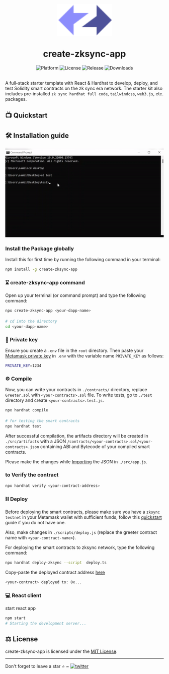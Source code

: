 <p align="center">
    <img align="center" src="./src/logo.svg" width="175"></img>
</p>

<h1 align="center">create-zksync-app</h1>

<div align="center">
    <img src="https://img.shields.io/badge/platform-zksync-blue.svg?style=flat-square" alt="Platform">
    <img src="https://img.shields.io/github/license/sambitsargam/create-zksync-app?color=orange&style=flat-square" alt="License">
    <img src="https://img.shields.io/github/v/release/sambitsargam/create-zksync-app?color=blue&style=flat-square" alt="Release">
    <img src="https://img.shields.io/npm/dw/create-zksync-app?style=flat-square" alt="Downloads">
</div><br>

A full-stack starter template with React & Hardhat to develop, deploy, and test Solidity smart contracts on the zk sync era network. The starter kit also includes pre-installed `zk sync hardhat full code`, `tailwindcss`, `web3.js`, etc. packages.


## 📺 Quickstart

<div align="center">
</div>

## 🛠️ Installation guide

<img src="./demo.gif" alt="demo video"/>

### Install the Package globally
Install this for first time by running the following command in your terminal:

```sh
npm install -g create-zksync-app
```

### ⌛️ create-zksync-app command

Open up your terminal (or command prompt) and type the following command:

```sh
npx create-zksync-app <your-dapp-name>

# cd into the directory
cd <your-dapp-name>
```

### 🔑 Private key

Ensure you create a `.env` file in the `root` directory. Then paste your [Metamask private key](https://metamask.zendesk.com/hc/en-us/articles/360015289632-How-to-export-an-account-s-private-key) in `.env` with the variable name `PRIVATE_KEY` as follows:

```sh
PRIVATE_KEY=1234
```

### ⚙️ Compile

Now, you can write your contracts in `./contracts/` directory, replace `Greeter.sol` with `<your-contracts>.sol` file. To write tests, go to `./test` directory and create `<your-contracts>.test.js`.

```sh
npx hardhat compile

# for testing the smart contracts
npx hardhat test
```

After successful compilation, the artifacts directory will be created in `./src/artifacts` with a JSON `/contracts/<your-contracts>.sol/<your-contracts>.json` containing ABI and Bytecode of your compiled smart contracts.

Please make the changes while [Importing](https://github.com/sambitsargam/create-zksync-app/blob/main/src/App.js#L8) the JSON in `./src/app.js`.

### to Verify the contract 
```sh
npx hardhat verify <your-contract-address>
```


### ⛓️ Deploy

Before deploying the smart contracts, please make sure you have a `zksync testnet` in your Metamask wallet with sufficient funds, follow this [quickstart](https://era.zksync.io/docs/) guide if you do not have one.

Also, make changes in `./scripts/deploy.js` (replace the greeter contract name with `<your-contract-name>`).

For deploying the smart contracts to zksync network, type the following command:

```sh
npx hardhat deploy-zksync --script  deploy.ts
```

Copy-paste the deployed contract address [here](https://github.com/sambitsargam/create-zksync-app/blob/main/src/App.js#L31)

```sh
<your-contract> deployed to: 0x...
```

### 💻 React client

start react app

```sh
npm start
# Starting the development server...
```


## ⚖️ License

create-zksync-app is licensed under the [MIT License](https://github.com/sambitsargam/create-zksync-app/blob/main/LICENSE).

<hr>
Don't forget to leave a star ⭐️ ~ <a href="https://twitter.com/sambitsargam" target="_blank"><img src="https://img.shields.io/twitter/follow/sambitsargam?style=social" alt="twitter" /></a>

